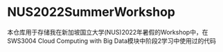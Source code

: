 # NUS2022SummerWorkshop
本仓库用于存储我在新加坡国立大学(NUS)2022年暑假的Workshop中，在SWS3004 Cloud Computing with Big Data模块中阶段2学习中使用过的代码